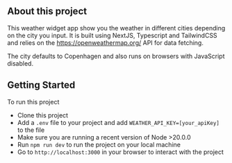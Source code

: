 ## About this project

This weather widget app show you the weather in different cities depending on the city you input.
It is built using NextJS, Typescript and TailwindCSS and relies on the https://openweathermap.org/ API for data fetching.

The city defaults to Copenhagen and also runs on browsers with JavaScript disabled.

## Getting Started

To run this project

- Clone this project
- Add a `.env` file to your project and add `WEATHER_API_KEY=[your_apiKey]` to the file
- Make sure you are running a recent version of Node >20.0.0
- Run `npm run dev` to run the project on your local machine
- Go to `http://localhost:3000` in your browser to interact with the project
